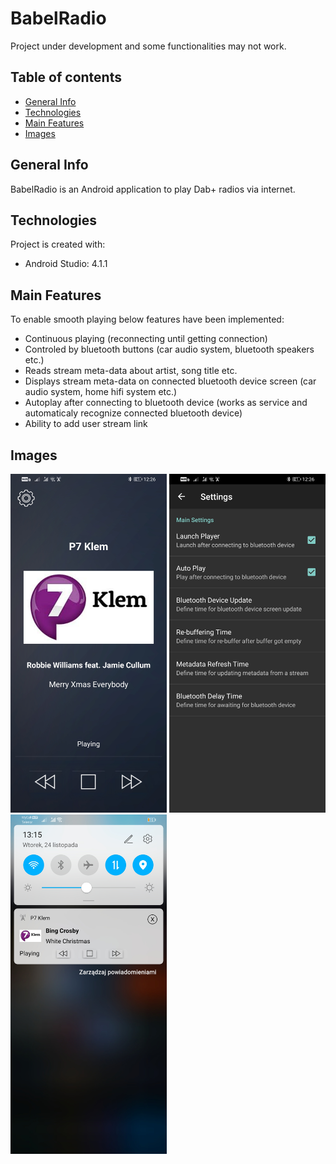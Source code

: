 # BabelRadio
Project under development and some functionalities may not work.

## Table of contents
* [General Info](#general-info)
* [Technologies](#technologies)
* [Main Features](#main-features)
* [Images](#images)

## General Info
BabelRadio is an Android application to play Dab+ radios via internet.
	
## Technologies
Project is created with:
* Android Studio: 4.1.1
	
## Main Features
To enable smooth playing below features have been implemented:
* Continuous playing (reconnecting until getting connection)
* Controled by bluetooth buttons (car audio system, bluetooth speakers etc.)
* Reads stream meta-data about artist, song title etc.
* Displays stream meta-data on connected bluetooth device screen (car audio system, home hifi system etc.)
* Autoplay after connecting to bluetooth device (works as service and automaticaly recognize connected bluetooth device)
* Ability to add user stream link

## Images
<img src="./img/1-Main_Application.jpg" width="250"/>
<img src="./img/2-Settings.jpg" width="250"/>
<img src="./img/3-Notification.jpg" width="250"/>

